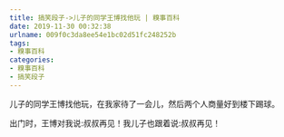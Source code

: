 ```yaml
---
title: 搞笑段子->儿子的同学王博找他玩 | 糗事百科
date: 2019-11-30 00:32:38
urlname: 009f0c3da8ee54e1bc02d51fc248252b
tags: 
- 糗事百科
categories:
- 糗事百科
- 搞笑段子
---
```

儿子的同学王博找他玩，在我家待了一会儿，然后两个人商量好到楼下踢球。

出门时，王博对我说:叔叔再见！我儿子也跟着说:叔叔再见！


